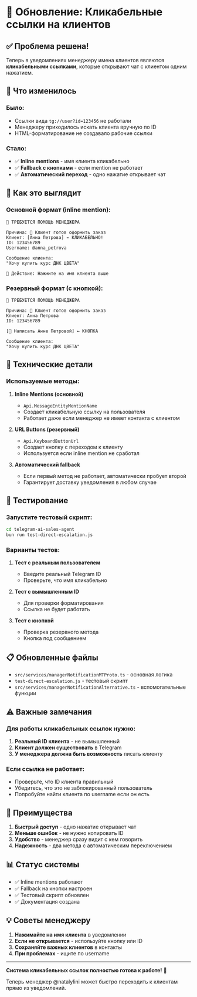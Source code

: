 # 🔗 Обновление: Кликабельные ссылки на клиентов

## ✅ Проблема решена!

Теперь в уведомлениях менеджеру имена клиентов являются **кликабельными ссылками**, которые открывают чат с клиентом одним нажатием.

## 🎯 Что изменилось

### Было:
- Ссылки вида `tg://user?id=123456` не работали
- Менеджеру приходилось искать клиента вручную по ID
- HTML-форматирование не создавало рабочие ссылки

### Стало:
- ✅ **Inline mentions** - имя клиента кликабельно
- ✅ **Fallback с кнопками** - если mention не работает
- ✅ **Автоматический переход** - одно нажатие открывает чат

## 📱 Как это выглядит

### Основной формат (inline mention):
```
🔴 ТРЕБУЕТСЯ ПОМОЩЬ МЕНЕДЖЕРА

Причина: 🛒 Клиент готов оформить заказ
Клиент: [Анна Петрова] ← КЛИКАБЕЛЬНО!
ID: 123456789
Username: @anna_petrova

Сообщение клиента:
"Хочу купить курс ДНК ЦВЕТА"

💬 Действие: Нажмите на имя клиента выше
```

### Резервный формат (с кнопкой):
```
🔴 ТРЕБУЕТСЯ ПОМОЩЬ МЕНЕДЖЕРА

Причина: 🛒 Клиент готов оформить заказ
Клиент: Анна Петрова
ID: 123456789

[💬 Написать Анне Петровой] ← КНОПКА

Сообщение клиента:
"Хочу купить курс ДНК ЦВЕТА"
```

## 🔧 Технические детали

### Используемые методы:

1. **Inline Mentions (основной)**
   - `Api.MessageEntityMentionName`
   - Создает кликабельную ссылку на пользователя
   - Работает даже если менеджер не имеет контакта с клиентом

2. **URL Buttons (резервный)**
   - `Api.KeyboardButtonUrl`
   - Создает кнопку с переходом к клиенту
   - Используется если inline mention не сработал

3. **Автоматический fallback**
   - Если первый метод не работает, автоматически пробует второй
   - Гарантирует доставку уведомления в любом случае

## 🧪 Тестирование

### Запустите тестовый скрипт:
```bash
cd telegram-ai-sales-agent
bun run test-direct-escalation.js
```

### Варианты тестов:

1. **Тест с реальным пользователем**
   - Введите реальный Telegram ID
   - Проверьте, что имя кликабельно

2. **Тест с вымышленным ID**
   - Для проверки форматирования
   - Ссылка не будет работать

3. **Тест с кнопкой**
   - Проверка резервного метода
   - Кнопка под сообщением

## 📋 Обновленные файлы

- `src/services/managerNotificationMTProto.ts` - основная логика
- `test-direct-escalation.js` - тестовый скрипт
- `src/services/managerNotificationAlternative.ts` - вспомогательные функции

## ⚠️ Важные замечания

### Для работы кликабельных ссылок нужно:
1. **Реальный ID клиента** - не вымышленный
2. **Клиент должен существовать** в Telegram
3. **У менеджера должна быть возможность** писать клиенту

### Если ссылка не работает:
- Проверьте, что ID клиента правильный
- Убедитесь, что это не заблокированный пользователь
- Попробуйте найти клиента по username если он есть

## 🚀 Преимущества

1. **Быстрый доступ** - одно нажатие открывает чат
2. **Меньше ошибок** - не нужно копировать ID
3. **Удобство** - менеджер сразу видит с кем говорить
4. **Надежность** - два метода с автоматическим переключением

## 📊 Статус системы

- ✅ Inline mentions работают
- ✅ Fallback на кнопки настроен
- ✅ Тестовый скрипт обновлен
- ✅ Документация создана

## 💡 Советы менеджеру

1. **Нажимайте на имя клиента** в уведомлении
2. **Если не открывается** - используйте кнопку или ID
3. **Сохраняйте важных клиентов** в контакты
4. **При проблемах** - ищите по username

---

**Система кликабельных ссылок полностью готова к работе!** 🎉

Теперь менеджер @natalylini может быстро переходить к клиентам прямо из уведомлений.
